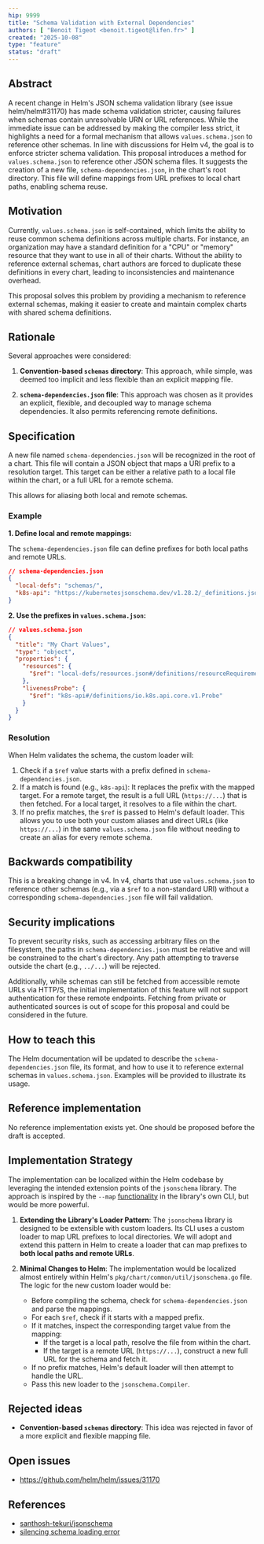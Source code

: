 ```yaml
---
hip: 9999
title: "Schema Validation with External Dependencies"
authors: [ "Benoit Tigeot <benoit.tigeot@lifen.fr>" ]
created: "2025-10-08"
type: "feature"
status: "draft"
---
```


## Abstract

A recent change in Helm's JSON schema validation library (see issue helm/helm#31170) has made schema validation stricter, causing failures when schemas contain unresolvable URN or URL references. While the immediate issue can be addressed by making the compiler less strict, it highlights a need for a formal mechanism that allows `values.schema.json` to reference other schemas. In line with discussions for Helm v4, the goal is to enforce stricter schema validation. This proposal introduces a method for `values.schema.json` to reference other JSON schema files. It suggests the creation of a new file, `schema-dependencies.json`, in the chart's root directory. This file will define mappings from URL prefixes to local chart paths, enabling schema reuse.

## Motivation

Currently, `values.schema.json` is self-contained, which limits the ability to reuse common schema definitions across multiple charts. For instance, an organization may have a standard definition for a "CPU" or "memory" resource that they want to use in all of their charts. Without the ability to reference external schemas, chart authors are forced to duplicate these definitions in every chart, leading to inconsistencies and maintenance overhead.

This proposal solves this problem by providing a mechanism to reference external schemas, making it easier to create and maintain complex charts with shared schema definitions.

## Rationale

Several approaches were considered:

1.  **Convention-based `schemas` directory**: This approach, while simple, was deemed too implicit and less flexible than an explicit mapping file.

2.  **`schema-dependencies.json` file**: This approach was chosen as it provides an explicit, flexible, and decoupled way to manage schema dependencies. It also permits referencing remote definitions.

## Specification

A new file named `schema-dependencies.json` will be recognized in the root of a chart. This file will contain a JSON object that maps a URI prefix to a resolution target. This target can be either a relative path to a local file within the chart, or a full URL for a remote schema.

This allows for aliasing both local and remote schemas.

### Example

**1. Define local and remote mappings:**

The `schema-dependencies.json` file can define prefixes for both local paths and remote URLs.

```json
// schema-dependencies.json
{
  "local-defs": "schemas/",
  "k8s-api": "https://kubernetesjsonschema.dev/v1.28.2/_definitions.json"
}
```

**2. Use the prefixes in `values.schema.json`:**

```json
// values.schema.json
{
  "title": "My Chart Values",
  "type": "object",
  "properties": {
    "resources": {
      "$ref": "local-defs/resources.json#/definitions/resourceRequirements"
    },
    "livenessProbe": {
      "$ref": "k8s-api#/definitions/io.k8s.api.core.v1.Probe"
    }
  }
}
```

### Resolution

When Helm validates the schema, the custom loader will:
1.  Check if a `$ref` value starts with a prefix defined in `schema-dependencies.json`.
2.  If a match is found (e.g., `k8s-api`): It replaces the prefix with the mapped target. For a remote target, the result is a full URL (`https://...`) that is then fetched. For a local target, it resolves to a file within the chart.
3.  If no prefix matches, the `$ref` is passed to Helm's default loader. This allows you to use both your custom aliases and direct URLs (like `https://...`) in the same `values.schema.json` file without needing to create an alias for every remote schema.

## Backwards compatibility

This is a breaking change in v4. In v4, charts that use `values.schema.json` to reference other schemas (e.g., via a `$ref` to a non-standard URI) without a corresponding `schema-dependencies.json` file will fail validation.

## Security implications

To prevent security risks, such as accessing arbitrary files on the filesystem, the paths in `schema-dependencies.json` must be relative and will be constrained to the chart's directory. Any path attempting to traverse outside the chart (e.g., `../...`) will be rejected.

Additionally, while schemas can still be fetched from accessible remote URLs via HTTP/S, the initial implementation of this feature will not support authentication for these remote endpoints. Fetching from private or authenticated sources is out of scope for this proposal and could be considered in the future.

## How to teach this

The Helm documentation will be updated to describe the `schema-dependencies.json` file, its format, and how to use it to reference external schemas in `values.schema.json`. Examples will be provided to illustrate its usage.

## Reference implementation

No reference implementation exists yet. One should be proposed before the draft is accepted.

## Implementation Strategy



The implementation can be localized within the Helm codebase by leveraging the intended extension points of the `jsonschema` library. The approach is inspired by the `--map` [functionality](https://github.com/santhosh-tekuri/jsonschema/commit/ed65924244c7fad4784aebfafcad7aa1ece6d2c2) in the library's own CLI, but would be more powerful.

1.  **Extending the Library's Loader Pattern**: The `jsonschema` library is designed to be extensible with custom loaders. Its CLI uses a custom loader to map URL prefixes to local directories. We will adopt and extend this pattern in Helm to create a loader that can map prefixes to **both local paths and remote URLs**.

2.  **Minimal Changes to Helm**: The implementation would be localized almost entirely within Helm's `pkg/chart/common/util/jsonschema.go` file. The logic for the new custom loader would be:

    *   Before compiling the schema, check for `schema-dependencies.json` and parse the mappings.
    *   For each `$ref`, check if it starts with a mapped prefix.
    *   If it matches, inspect the corresponding target value from the mapping:
        *   If the target is a local path, resolve the file from within the chart.
        *   If the target is a remote URL (`https://...`), construct a new full URL for the schema and fetch it.
    *   If no prefix matches, Helm's default loader will then attempt to handle the URL.
    *   Pass this new loader to the `jsonschema.Compiler`.

## Rejected ideas

- **Convention-based `schemas` directory**: This idea was rejected in favor of a more explicit and flexible mapping file.

## Open issues

- https://github.com/helm/helm/issues/31170

## References

- [santhosh-tekuri/jsonschema](https://github.com/santhosh-tekuri/jsonschema)
- [silencing schema loading error](https://github.com/helm/helm/pull/31240)
